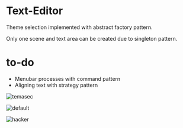 # Text-Editor
Theme selection implemented with abstract factory pattern.

Only one scene and text area can be created due to singleton pattern.

# to-do
- Menubar processes with command pattern
- Aligning text with strategy pattern

![temasec](https://user-images.githubusercontent.com/67211558/184509623-05ea11f5-5802-4b9c-9971-0d5e8093a541.png)

![default](https://user-images.githubusercontent.com/67211558/184509626-ae7a6177-646d-4784-b132-355dca47f400.png)

![hacker](https://user-images.githubusercontent.com/67211558/184509627-a41318ca-0cbd-4beb-a245-5231c584ddcb.png)

